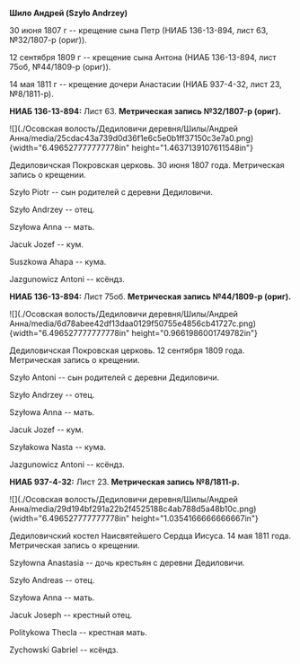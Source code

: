 **Шило Андрей (Szyło Andrzey)**

30 июня 1807 г -- крещение сына Петр (НИАБ 136-13-894, лист 63,
№32/1807-р (ориг)).

12 сентября 1809 г -- крещение сына Антона (НИАБ 136-13-894, лист 75об,
№44/1809-р (ориг)).

14 мая 1811 г -- крещение дочери Анастасии (НИАБ 937-4-32, лист 23,
№8/1811-р).

**НИАБ 136-13-894:** Лист 63. **Метрическая запись №32/1807-р (ориг).**

![](./Осовская волость/Дедиловичи деревня/Шилы/Андрей Анна/media/25cdac43a739d0d36f1e6c5e0b1ff37150c3e7a0.png){width="6.496527777777778in"
height="1.4637139107611548in"}

Дедиловичская Покровская церковь. 30 июня 1807 года. Метрическая запись
о крещении.

Szyło Piotr -- сын родителей с деревни Дедиловичи.

Szyło Andrzey -- отец.

Szyłowa Anna -- мать.

Jacuk Jozef -- кум.

Suszkowa Ahapa -- кума.

Jazgunowicz Antoni -- ксёндз.

**НИАБ 136-13-894:** Лист 75об. **Метрическая запись №44/1809-р
(ориг).**

![](./Осовская волость/Дедиловичи деревня/Шилы/Андрей Анна/media/6d78abee42df13daa0129f50755e4856cb41727c.png){width="6.496527777777778in"
height="0.9661986001749782in"}

Дедиловичская Покровская церковь. 12 сентября 1809 года. Метрическая
запись о крещении.

Szyło Antoni -- сын родителей с деревни Дедиловичи.

Szyło Andrzey -- отец.

Szyłowa Anna -- мать.

Jacuk Jozef -- кум.

Szyłakowa Nasta -- кума.

Jazgunowicz Antoni -- ксёндз.

**НИАБ 937-4-32:** Лист 23. **Метрическая запись №8/1811-р.**

![](./Осовская волость/Дедиловичи деревня/Шилы/Андрей Анна/media/29d194bf291a22b2f4525188c4ab788d5a48b10c.png){width="6.496527777777778in"
height="1.0354166666666667in"}

Дедиловичский костел Наисвятейшего Сердца Иисуса. 14 мая 1811 года.
Метрическая запись о крещении.

Szyłowna Anastasia -- дочь крестьян с деревни Дедиловичи.

Szyło Andreas -- отец.

Szyłowa Anna -- мать.

Jacuk Joseph -- крестный отец.

Politykowa Thecla -- крестная мать.

Zychowski Gabriel -- ксёндз.
